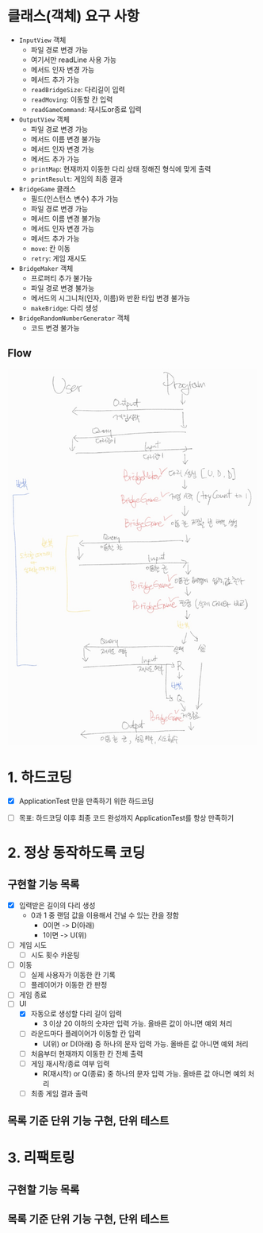 # 클래스(객체) 요구 사항
- `InputView` 객체
  - 파일 경로 변경 가능
  - 여기서만 readLine 사용 가능
  - 메서드 인자 변경 가능
  - 메서드 추가 가능
  - `readBridgeSize`: 다리길이 입력
  - `readMoving`: 이동할 칸 입력
  - `readGameCommand`: 재시도or종료 입력
- `OutputView` 객체
  - 파일 경로 변경 가능
  - 메서드 이름 변경 불가능
  - 메서드 인자 변경 가능
  - 메서드 추가 가능
  - `printMap`: 현재까지 이동한 다리 상태 정해진 형식에 맞게 출력
  - `printResult`: 게임의 최종 결과
- `BridgeGame` 클래스
  - 필드(인스턴스 변수) 추가 가능
  - 파일 경로 변경 가능
  - 메서드 이름 변경 불가능
  - 메서드 인자 변경 가능
  - 메서드 추가 가능
  - `move`: 칸 이동
  - `retry`: 게임 재시도
- `BridgeMaker` 객체
  - 프로퍼티 추가 불가능
  - 파일 경로 변경 불가능
  - 메서드의 시그니처(인자, 이름)와 반환 타입 변경 불가능
  - `makeBridge`: 다리 생성
- `BridgeRandomNumberGenerator` 객체
  - 코드 변경 불가능


## Flow
![flow](./bridge_flow.jpg)


# 1. 하드코딩
- [x] ApplicationTest 만을 만족하기 위한 하드코딩
- [ ] 목표: 하드코딩 이후 최종 코드 완성까지 ApplicationTest를 항상 만족하기


# 2. 정상 동작하도록 코딩
## 구현할 기능 목록
- [x] 입력받은 길이의 다리 생성
  - 0과 1 중 랜덤 값을 이용해서 건널 수 있는 칸을 정함
    - 0이면 -> D(아래)
    - 1이면 -> U(위)
- [ ] 게임 시도
  - [ ] 시도 횟수 카운팅
- [ ] 이동
  - [ ] 실제 사용자가 이동한 칸 기록
  - [ ] 플레이어가 이동한 칸 판정
- [ ] 게임 종료
- [ ] UI
  - [x] 자동으로 생성할 다리 길이 입력
    - 3 이상 20 이하의 숫자만 입력 가능. 올바른 값이 아니면 예외 처리
  - [ ] 라운드마다 플레이어가 이동할 칸 입력
    - U(위) or D(아래) 중 하나의 문자 입력 가능. 올바른 값 아니면 예외 처리
  - [ ] 처음부터 현재까지 이동한 칸 전체 출력
  - [ ] 게임 재시작/종료 여부 입력
    - R(재시작) or Q(종료) 중 하나의 문자 입력 가능. 올바른 값 아니면 예외 처리
  - [ ] 최종 게임 결과 출력

## 목록 기준 단위 기능 구현, 단위 테스트


# 3. 리팩토링
## 구현할 기능 목록
## 목록 기준 단위 기능 구현, 단위 테스트